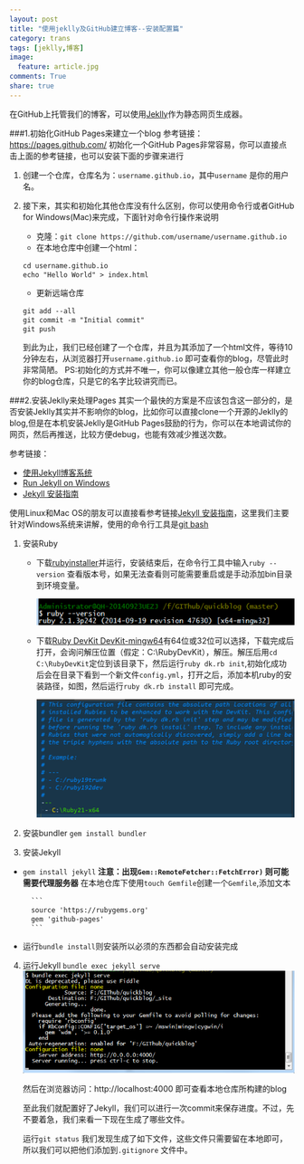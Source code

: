 ```yaml
---
layout: post
title: "使用jeklly及GitHub建立博客--安装配置篇"
category: trans
tags: [jeklly,博客]
image:
  feature: article.jpg
comments: True
share: true
---
```


在GitHub上托管我们的博客，可以使用[Jeklly](http://jekyllcn.com/)作为静态网页生成器。

###1.初始化GitHub Pages来建立一个blog
参考链接：https://pages.github.com/
初始化一个GitHub Pages非常容易，你可以直接点击上面的参考链接，也可以安装下面的步骤来进行

1. 创建一个仓库，仓库名为：`username.github.io`，其中`username` 是你的用户名。
2. 接下来，其实和初始化其他仓库没有什么区别，你可以使用命令行或者GitHub for Windows(Mac)来完成，下面针对命令行操作来说明
    -  克隆：`git clone https://github.com/username/username.github.io`
    - 在本地仓库中创建一个html：
    ```
    cd username.github.io
    echo "Hello World" > index.html
    ```
    - 更新远端仓库
    ```
    git add --all
    git commit -m "Initial commit"
    git push
    ```

    到此为止，我们已经创建了一个仓库，并且为其添加了一个html文件，等待10分钟左右，从浏览器打开`username.github.io` 即可查看你的blog，尽管此时非常简陋。
    PS:初始化的方式并不唯一，你可以像建立其他一般仓库一样建立你的blog仓库，只是它的名字比较讲究而已。

###2.安装Jeklly来处理Pages
其实一个最快的方案是不应该包含这一部分的，是否安装Jeklly其实并不影响你的blog，比如你可以直接clone一个开源的Jeklly的blog,但是在本机安装Jeklly是GitHub Pages鼓励的行为，你可以在本地调试你的网页，然后再推送，比较方便debug，也能有效减少推送次数。


参考链接：

- [使用Jekyll博客系统](https://help.github.com/articles/using-jekyll-with-pages/ )
- [Run Jekyll on Windows](http://jekyll-windows.juthilo.com/1-ruby-and-devkit/)
- [Jekyll 安装指南](http://jekyllcn.com/docs/installation/)

使用Linux和Mac OS的朋友可以直接看参考链接[Jekyll 安装指南](http://jekyllcn.com/docs/installation/)，这里我们主要针对Windows系统来讲解，使用的命令行工具是[git bash](http://msysgit.github.io/)


1. 安装Ruby
    - 下载[rubyinstaller](http://rubyinstaller.org/)并运行，安装结束后，在命令行工具中输入`ruby --version` 查看版本号，如果无法查看则可能需要重启或是手动添加bin目录到环境变量。

        ![Alt text](/images/jekyll/install-ruby-ready.png)

    - 下载[Ruby DevKit DevKit-mingw64](http://rubyinstaller.org/downloads/)有64位或32位可以选择，下载完成后打开，会询问解压位置（假定：C:\RubyDevKit），解压。解压后用`cd C:\RubyDevKit`定位到该目录下，然后运行`ruby dk.rb init`,初始化成功后会在目录下看到一个新文件`config.yml`，打开之后，添加本机ruby的安装路径，如图，然后运行`ruby dk.rb install` 即可完成。

        ![Alt text](/images/jekyll/install-rubykit-addpath.png)

2. 安装bundler
`gem install bundler`
3.  安装Jekyll
- `gem install jekyll`
**注意：出现`Gem::RemoteFetcher::FetchError)` 则可能需要代理服务器**
在本地仓库下使用`touch Gemfile`创建一个`Gemfile`,添加文本

        ```
        source 'https://rubygems.org'
        gem 'github-pages'
        ```
- 运行`bundle install`则安装所以必须的东西都会自动安装完成

4. 运行Jekyll
`bundle exec jekyll serve`
    ![Alt text](/images/jekyll/install-runjekyll.png)

    然后在浏览器访问：http://localhost:4000 即可查看本地仓库所构建的blog

    至此我们就配置好了Jekyll，我们可以进行一次commit来保存进度。不过，先不要着急，我们来看一下现在生成了哪些文件。

    运行`git status` 我们发现生成了如下文件，这些文件只需要留在本地即可，所以我们可以把他们添加到`.gitignore` 文件中。


